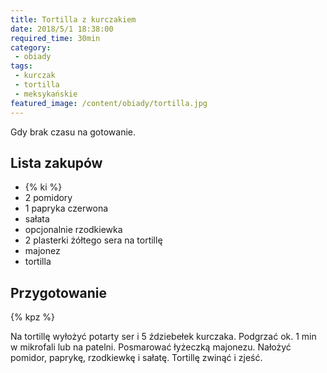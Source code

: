 ```yaml
---
title: Tortilla z kurczakiem
date: 2018/5/1 18:38:00
required_time: 30min
category:
 - obiady
tags:
 - kurczak
 - tortilla
 - meksykańskie
featured_image: /content/obiady/tortilla.jpg
---
```


Gdy brak czasu na gotowanie.

<!-- more -->

## Lista zakupów

- {% ki %}
- 2 pomidory
- 1 papryka czerwona
- sałata
- opcjonalnie rzodkiewka
- 2 plasterki żółtego sera na tortillę
- majonez
- tortilla

## Przygotowanie

{% kpz %}

Na tortillę wyłożyć potarty ser i 5 ździebełek kurczaka. Podgrzać ok. 1 min w mikrofali lub na patelni.
Posmarować łyżeczką majonezu.
Nałożyć pomidor, paprykę, rzodkiewkę i sałatę.
Tortillę zwinąć i zjeść.
